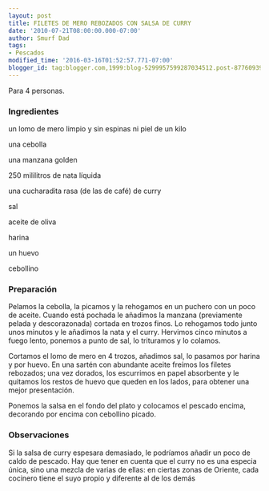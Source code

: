 ```yaml
---
layout: post
title: FILETES DE MERO REBOZADOS CON SALSA DE CURRY
date: '2010-07-21T08:00:00.000-07:00'
author: Smurf Dad
tags:
- Pescados
modified_time: '2016-03-16T01:52:57.771-07:00'
blogger_id: tag:blogger.com,1999:blog-5299957599287034512.post-8776093961736812149
---
```


Para 4 personas.

<h3>Ingredientes</h3>

un lomo de mero limpio y sin espinas ni piel de un kilo

una cebolla

una manzana golden

250 mililitros de nata líquida

una cucharadita rasa (de las de café) de curry

sal

aceite de oliva

harina

un huevo

cebollino

<h3>Preparación</h3>

Pelamos la cebolla, la picamos y la rehogamos en un puchero con un poco de aceite. Cuando está pochada le añadimos la manzana (previamente pelada y descorazonada) cortada en trozos finos. Lo rehogamos todo junto unos minutos y le añadimos la nata y el curry. Hervimos cinco minutos a fuego lento, ponemos a punto de sal, lo trituramos y lo colamos.

Cortamos el lomo de mero en 4 trozos, añadimos sal, lo pasamos por harina y por huevo. En una sartén con abundante aceite freímos los filetes rebozados; una vez dorados, los escurrimos en papel absorbente y le quitamos los restos de huevo que queden en los lados, para obtener una mejor presentación.

Ponemos la salsa en el fondo del plato y colocamos el pescado encima, decorando por encima con cebollino picado.

<h3>Observaciones</h3>

Si la salsa de curry espesara demasiado, le podríamos añadir un poco de caldo de pescado. Hay que tener en cuenta que el curry no es una especia única, sino una mezcla de varias de ellas: en ciertas zonas de Oriente, cada cocinero tiene el suyo propio y diferente al de los demás

